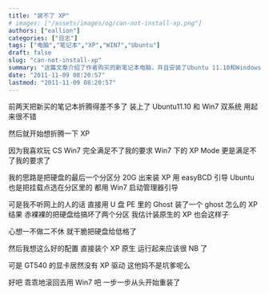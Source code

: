 ```yaml
---
title: "装不了 XP"
# images: ["/assets/images/og/can-not-install-xp.png"]
authors: ["eallion"]
categories: ["日志"]
tags: ["电脑","笔记本","XP","WIN7","Ubuntu"]
draft: false
slug: "can-not-install-xp"
summary: "这篇文章介绍了作者购买的新笔记本电脑，并且安装了Ubuntu 11.10和Windows 7双系统。然后作者决定尝试安装Windows XP来满足自己玩CS的需求，但是安装过程中出现了问题，导致硬盘上的分区损坏。作者尝试使用Ghost重新安装了XP，但是发现显卡没有XP的驱动程序。最终作者决定放弃XP，重新从头开始使用Windows 7。"
date: "2011-11-09 08:20:57"
lastmod: "2011-11-09 08:20:57"
---
```


前两天把新买的笔记本折腾得差不多了
装上了 Ubuntu11.10 和 Win7 双系统
用起来很不错

然后就开始想折腾一下 XP

因为我喜欢玩 CS
Win7 完全满足不了我的要求
Win7 下的 XP Mode 更是满足不了我的要求了

我的思路是把硬盘的最后一个分区分 20G 出来装 XP
用 easyBCD 引导
Ubuntu 也是把挂载点选在分区里的
都用 Win7 启动管理器引导

可是我不听网上的人的话
直接用 U 盘 PE 里的 Ghost 装了一个 ghost 怎么的 XP
结果
赤裸裸的把硬盘给搞坏了两个分区
我估计装原生的 XP 也会这样子

心想一不做二不休
就干脆把硬盘给低格了

然后我想这么好的配置
直接装个 XP 原生
运行起来应该很 NB 了

可是 GT540 的显卡居然没有 XP 驱动
这他妈不是坑爹呢么

好吧
乖乖地滚回去用 Win7 吧
一步一步从头开始重装了
